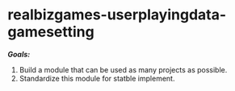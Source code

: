 # realbizgames-userplayingdata-gamesetting
  
***Goals:***
1. Build a module that can be used as many projects as possible.
2. Standardize this module for statble implement.

